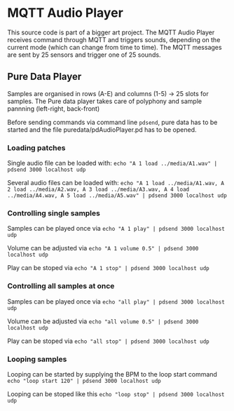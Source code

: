 # MQTT Audio Player
This source code is part of a bigger art project. The MQTT Audio Player receives command through MQTT and triggers sounds, depending on the current mode (which can change from time to time). The MQTT messages are sent by 25 sensors and trigger one of 25 sounds. 

## Pure Data Player
Samples are organised in rows (A-E) and columns (1-5) -> 25 slots for samples. 
The Pure data player takes care of polyphony and sample pannning (left-right, back-front)

Before sending commands via command line `pdsend`, pure data has to be started and the file puredata/pdAudioPlayer.pd has to be opened.

### Loading patches
Single audio file can be loaded with:
`echo "A 1 load ../media/A1.wav" | pdsend 3000 localhost udp`

Several audio files can be loaded with:
`echo "A 1 load ../media/A1.wav, A 2 load ../media/A2.wav, A 3 load ../media/A3.wav, A 4 load ../media/A4.wav, A 5 load ../media/A5.wav" | pdsend 3000 localhost udp`

### Controlling single samples
Samples can be played once via
`echo "A 1 play" | pdsend 3000 localhost udp`

Volume can be adjusted via
`echo "A 1 volume 0.5" | pdsend 3000 localhost udp`

Play can be stoped via
`echo "A 1 stop" | pdsend 3000 localhost udp`

### Controlling all samples at once
Samples can be played once via
`echo "all play" | pdsend 3000 localhost udp`

Volume can be adjusted via
`echo "all volume 0.5" | pdsend 3000 localhost udp`

Play can be stoped via
`echo "all stop" | pdsend 3000 localhost udp`

### Looping samples
Looping can be started by supplying the BPM to the loop start command
`echo "loop start 120" | pdsend 3000 localhost udp`

Looping can be stoped like this
`echo "loop stop" | pdsend 3000 localhost udp`